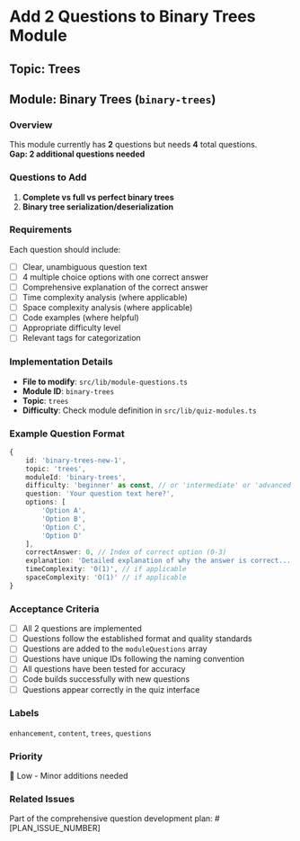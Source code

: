 # Add 2 Questions to Binary Trees Module

## Topic: Trees
## Module: Binary Trees (`binary-trees`)

### Overview
This module currently has **2** questions but needs **4** total questions.  
**Gap: 2 additional questions needed**

### Questions to Add

1. **Complete vs full vs perfect binary trees**
2. **Binary tree serialization/deserialization**

### Requirements
Each question should include:
- [ ] Clear, unambiguous question text
- [ ] 4 multiple choice options with one correct answer
- [ ] Comprehensive explanation of the correct answer
- [ ] Time complexity analysis (where applicable)
- [ ] Space complexity analysis (where applicable)
- [ ] Code examples (where helpful)
- [ ] Appropriate difficulty level
- [ ] Relevant tags for categorization

### Implementation Details
- **File to modify**: `src/lib/module-questions.ts`
- **Module ID**: `binary-trees`
- **Topic**: `trees`
- **Difficulty**: Check module definition in `src/lib/quiz-modules.ts`

### Example Question Format
```typescript
{
    id: 'binary-trees-new-1',
    topic: 'trees',
    moduleId: 'binary-trees',
    difficulty: 'beginner' as const, // or 'intermediate' or 'advanced'
    question: 'Your question text here?',
    options: [
        'Option A',
        'Option B', 
        'Option C',
        'Option D'
    ],
    correctAnswer: 0, // Index of correct option (0-3)
    explanation: 'Detailed explanation of why the answer is correct...',
    timeComplexity: 'O(1)', // if applicable
    spaceComplexity: 'O(1)' // if applicable
}
```

### Acceptance Criteria
- [ ] All 2 questions are implemented
- [ ] Questions follow the established format and quality standards
- [ ] Questions are added to the `moduleQuestions` array
- [ ] Questions have unique IDs following the naming convention
- [ ] All questions have been tested for accuracy
- [ ] Code builds successfully with new questions
- [ ] Questions appear correctly in the quiz interface

### Labels
`enhancement`, `content`, `trees`, `questions`

### Priority
📝 Low - Minor additions needed

### Related Issues
Part of the comprehensive question development plan: #[PLAN_ISSUE_NUMBER]